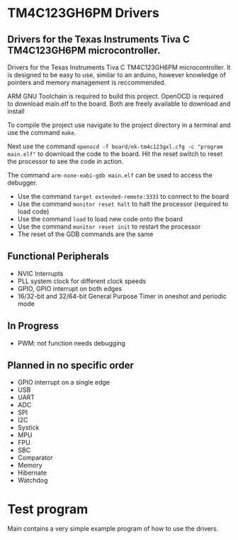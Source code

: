# TM4C123GH6PM Drivers
## Drivers for the Texas Instruments Tiva C TM4C123GH6PM microcontroller.

Drivers for the Texas Instruments Tiva C TM4C123GH6PM 
microcontroller. It is designed to be easy to use, similar to an arduino,
however knowledge of pointers and memory management is reccommended.

ARM GNU Toolchain is required to build this project. OpenOCD is required to 
download main.elf to the board. Both are freely available to download and install

To compile the project use navigate to the project directory in a terminal and
use the command `make`.

Next use the command `openocd -f board/ek-tm4c123gxl.cfg -c "program main.elf"`
to download the code to the board. Hit the reset switch to reset the processor to
see the code in action.

The command `arm-none-eabi-gdb main.elf` can be used to access the debugger. 
* Use the command `target extended-remote:3333` to connect to the board
* Use the command `monitor reset halt` to halt the processor (required to load code)
* Use the command `load` to load new code onto the board
* Use the command `monitor reset init` to restart the processor
* The reset of the GDB commands are the same

## Functional Peripherals
* NVIC Interrupts
* PLL system clock for different clock speeds
* GPIO, GPIO interrupt on both edges
* 16/32-bit and 32/64-bit General Purpose Timer in oneshot and periodic mode

## In Progress
* PWM: not function needs debugging

## Planned in no specific order
* GPIO interrupt on a single edge
* USB
* UART
* ADC
* SPI
* I2C
* Systick
* MPU
* FPU
* SBC
* Comparator
* Memory
* Hibernate
* Watchdog

# Test program

Main contains a very simple example program of how to use the drivers.


